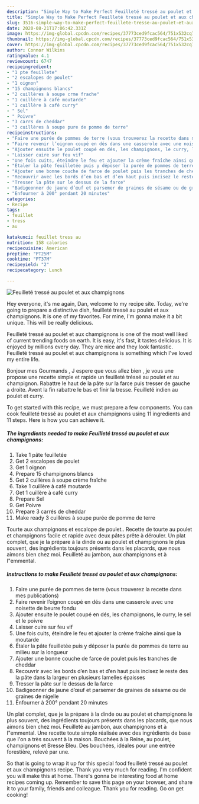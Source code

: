 ```yaml
---
description: "Simple Way to Make Perfect Feuilleté tressé au poulet et aux champignons"
title: "Simple Way to Make Perfect Feuilleté tressé au poulet et aux champignons"
slug: 3516-simple-way-to-make-perfect-feuillete-tresse-au-poulet-et-aux-champignons
date: 2020-08-21T17:06:42.331Z
image: https://img-global.cpcdn.com/recipes/37773ced9fcac564/751x532cq70/feuillete-tresse-au-poulet-et-aux-champignons-photo-principale-de-la-recette.jpg
thumbnail: https://img-global.cpcdn.com/recipes/37773ced9fcac564/751x532cq70/feuillete-tresse-au-poulet-et-aux-champignons-photo-principale-de-la-recette.jpg
cover: https://img-global.cpcdn.com/recipes/37773ced9fcac564/751x532cq70/feuillete-tresse-au-poulet-et-aux-champignons-photo-principale-de-la-recette.jpg
author: Connor Wilkins
ratingvalue: 4.1
reviewcount: 6747
recipeingredient:
- "1 pte feuillete"
- "2 escalopes de poulet"
- "1 oignon"
- "15 champignons blancs"
- "2 cuillères à soupe crme frache"
- "1 cuillère à café moutarde"
- "1 cuillère à café curry"
- " Sel"
- " Poivre"
- "3 carrs de cheddar"
- "3 cuillères à soupe pure de pomme de terre"
recipeinstructions:
- "Faire une purée de pommes de terre (vous trouverez la recette dans mes publications)"
- "Faire revenir l’oignon coupé en dés dans une casserole avec une noisette de beurre fondu"
- "Ajouter ensuite le poulet coupé en dés, les champignons, le curry, le sel et le poivre"
- "Laisser cuire sur feu vif"
- "Une fois cuits, éteindre le feu et ajouter la crème fraîche ainsi que la moutarde"
- "Étaler la pâte feuilletée puis y déposer la purée de pommes de terre au milieu sur la longueur"
- "Ajouter une bonne couche de farce de poulet puis les tranches de cheddar"
- "Recouvrir avec les bords d’en bas et d’en haut puis incisez le reste des la pâte dans la largeur en plusieurs lamelles épaisses"
- "Tresser la pâte sur le dessus de la farce"
- "Badigeonner de jaune d’œuf et parsemer de graines de sésame ou de graines de nigelle"
- "Enfourner à 200° pendant 20 minutes"
categories:
- Recipe
tags:
- feuillet
- tress
- au

katakunci: feuillet tress au 
nutrition: 158 calories
recipecuisine: American
preptime: "PT25M"
cooktime: "PT37M"
recipeyield: "2"
recipecategory: Lunch

---
```



![Feuilleté tressé au poulet et aux champignons](https://img-global.cpcdn.com/recipes/37773ced9fcac564/751x532cq70/feuillete-tresse-au-poulet-et-aux-champignons-photo-principale-de-la-recette.jpg)

Hey everyone, it's me again, Dan, welcome to my recipe site. Today, we're going to prepare a distinctive dish, feuilleté tressé au poulet et aux champignons. It is one of my favorites. For mine, I'm gonna make it a bit unique. This will be really delicious.

Feuilleté tressé au poulet et aux champignons is one of the most well liked of current trending foods on earth. It is easy, it's fast, it tastes delicious. It is enjoyed by millions every day. They are nice and they look fantastic. Feuilleté tressé au poulet et aux champignons is something which I've loved my entire life.

Bonjour mes Gourmands , J espere que vous allez bien , je vous une propose une recette simple et rapide un feuilleté tréssé au poulet et au champignon. Rabattre le haut de la pâte sur la farce puis tresser de gauche a droite. Avent la fin rabattre le bas et finir la tresse. Feuilleté indien au poulet et curry.


To get started with this recipe, we must prepare a few components. You can cook feuilleté tressé au poulet et aux champignons using 11 ingredients and 11 steps. Here is how you can achieve it.

<!--inarticleads1-->

##### The ingredients needed to make Feuilleté tressé au poulet et aux champignons:

1. Take 1 pâte feuilletée
1. Get 2 escalopes de poulet
1. Get 1 oignon
1. Prepare 15 champignons blancs
1. Get 2 cuillères à soupe crème fraîche
1. Take 1 cuillère à café moutarde
1. Get 1 cuillère à café curry
1. Prepare  Sel
1. Get  Poivre
1. Prepare 3 carrés de cheddar
1. Make ready 3 cuillères à soupe purée de pomme de terre


Tourte aux champignons et escalope de poulet.. Recette de tourte au poulet et champignons facile et rapide avec deux pâtes prête à dérouler. Un plat complet, que je la prépare à la dinde ou au poulet et champignons le plus souvent, des ingrédients toujours présents dans les placards, que nous aimons bien chez moi. Feuilleté au jambon, aux champignons et à l&#34;emmental. 

<!--inarticleads2-->

##### Instructions to make Feuilleté tressé au poulet et aux champignons:

1. Faire une purée de pommes de terre (vous trouverez la recette dans mes publications)
1. Faire revenir l’oignon coupé en dés dans une casserole avec une noisette de beurre fondu
1. Ajouter ensuite le poulet coupé en dés, les champignons, le curry, le sel et le poivre
1. Laisser cuire sur feu vif
1. Une fois cuits, éteindre le feu et ajouter la crème fraîche ainsi que la moutarde
1. Étaler la pâte feuilletée puis y déposer la purée de pommes de terre au milieu sur la longueur
1. Ajouter une bonne couche de farce de poulet puis les tranches de cheddar
1. Recouvrir avec les bords d’en bas et d’en haut puis incisez le reste des la pâte dans la largeur en plusieurs lamelles épaisses
1. Tresser la pâte sur le dessus de la farce
1. Badigeonner de jaune d’œuf et parsemer de graines de sésame ou de graines de nigelle
1. Enfourner à 200° pendant 20 minutes


Un plat complet, que je la prépare à la dinde ou au poulet et champignons le plus souvent, des ingrédients toujours présents dans les placards, que nous aimons bien chez moi. Feuilleté au jambon, aux champignons et à l&#34;emmental. Une recette toute simple réalisée avec des ingrédients de base que l&#39;on a très souvent à la maison. Bouchées à la Reine, au poulet, champignons et Bresse Bleu. Des bouchées, idéales pour une entrée forestière, relevé par une. 

So that is going to wrap it up for this special food feuilleté tressé au poulet et aux champignons recipe. Thank you very much for reading. I'm confident you will make this at home. There's gonna be interesting food at home recipes coming up. Remember to save this page on your browser, and share it to your family, friends and colleague. Thank you for reading. Go on get cooking!
